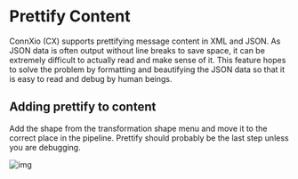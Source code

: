 # Prettify Content

ConnXio (CX) supports prettifying message content in XML and JSON. As JSON data is often output without line breaks to save space, it can be extremely difficult to actually read and make sense of it. This feature hopes to solve the problem by formatting and beautifying the JSON data so that it is easy to read and debug by human beings.

## Adding prettify to content

Add the shape from the transformation shape menu and move it to the correct place in the pipeline. Prettify should probably be the last step unless you are debugging.

![img](https://cmhpictsa.blob.core.windows.net/pictures/Prettify%20menu.png?sv=2020-04-08&st=2021-10-26T11%3A28%3A06Z&se=2040-10-27T11%3A28%3A00Z&sr=b&sp=r&sig=nkS7KFgvnLRcukS86iyvkY1uMRguc%2BEVwgDSSCWgz8I%3D)
